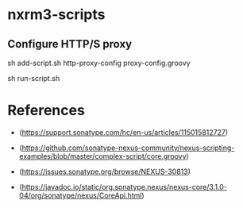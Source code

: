 # nxrm3-scripts


## Configure HTTP/S proxy

sh add-script.sh http-proxy-config proxy-config.groovy

sh run-script.sh

# References

- (https://support.sonatype.com/hc/en-us/articles/115015812727)

- (https://github.com/sonatype-nexus-community/nexus-scripting-examples/blob/master/complex-script/core.groovy)

- (https://issues.sonatype.org/browse/NEXUS-30813)

- (https://javadoc.io/static/org.sonatype.nexus/nexus-core/3.1.0-04/org/sonatype/nexus/CoreApi.html)





